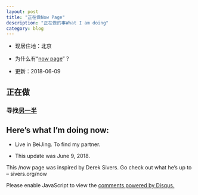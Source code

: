 ```yaml
---
layout: post
title: "正在做Now Page"
description: "正在做的事What I am doing"
category: blog
---
```

- 现居住地：北京

- 为什么有“[now page](http://nownownow.com/about)”？

- 更新：2018-06-09

## 正在做

### 寻找[另一半](https://github.com/violettianjie/ForFamily/blob/master/idealmate.md)



## Here’s what I’m doing now:

- Live in BeiJing. To find my partner.


- This update was June 9, 2018.

This /now page was inspired by Derek Sivers. Go check out what he’s up to – sivers.org/now 


<div id="disqus_thread"></div>
<script>

/**
*  RECOMMENDED CONFIGURATION VARIABLES: EDIT AND UNCOMMENT THE SECTION BELOW TO INSERT DYNAMIC VALUES FROM YOUR PLATFORM OR CMS.
*  LEARN WHY DEFINING THESE VARIABLES IS IMPORTANT: https://disqus.com/admin/universalcode/#configuration-variables*/
/*
var disqus_config = function () {
this.page.url = https://violettianjie.github.io;  // Replace PAGE_URL with your page's canonical URL variable
this.page.identifier = https://violettianjie.github.io; // Replace PAGE_IDENTIFIER with your page's unique identifier variable
};
*/
(function() { // DON'T EDIT BELOW THIS LINE
var d = document, s = d.createElement('script');
s.src = 'https://https-violettianjie-github-io-1.disqus.com/embed.js';
s.setAttribute('data-timestamp', +new Date());
(d.head || d.body).appendChild(s);
})();
</script>
<noscript>Please enable JavaScript to view the <a href="https://disqus.com/?ref_noscript">comments powered by Disqus.</a></noscript>


